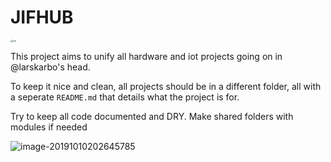 

# JIFHUB

<img src="/Users/lars/dev/jifhub/assets/out-0731685.png" alt="out" style="zoom:25%;" />

This project aims to unify all hardware and iot projects going on in @larskarbo's head.

To keep it nice and clean, all projects should be in a different folder, all with a seperate `README.md` that details what the project is for.

Try to keep all code documented and DRY. Make shared folders with modules if needed

![image-20191010202645785](/Users/lars/dev/jifhub/README.assets/image-20191010202645785.png)